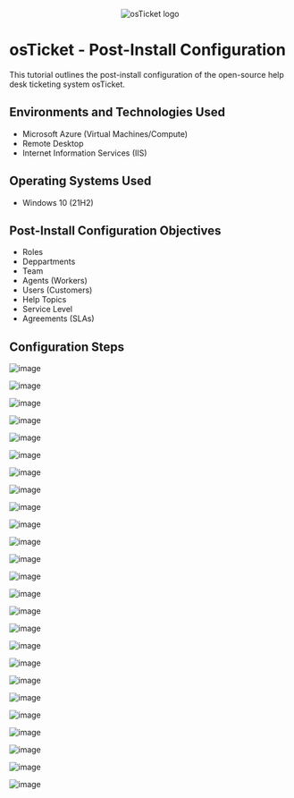 <p align="center">
<img src="https://i.imgur.com/Clzj7Xs.png" alt="osTicket logo"/>
</p>

<h1>osTicket - Post-Install Configuration</h1>
This tutorial outlines the post-install configuration of the open-source help desk ticketing system osTicket.<br />


<h2>Environments and Technologies Used</h2>

- Microsoft Azure (Virtual Machines/Compute)
- Remote Desktop
- Internet Information Services (IIS)

<h2>Operating Systems Used </h2>

- Windows 10</b> (21H2)

<h2>Post-Install Configuration Objectives</h2>

- Roles
- Deppartments
- Team
- Agents (Workers)
- Users (Customers)
- Help Topics
- Service Level
- Agreements (SLAs)

<h2>Configuration Steps</h2>

![image](https://github.com/user-attachments/assets/bb5b3a88-e6ea-4717-9742-3af0907dd77a)



![image](https://github.com/user-attachments/assets/d5ff8386-4e96-4aa7-a060-b299e4932961)




![image](https://github.com/user-attachments/assets/3a9e6860-2a59-40d3-91a3-185464845a62)




![image](https://github.com/user-attachments/assets/02b565e2-8eb2-4f2b-ac61-6d5a1bc0ddd4)




![image](https://github.com/user-attachments/assets/55ed7b77-2ff5-43d7-99cf-ab4b54e721be)





![image](https://github.com/user-attachments/assets/89936875-eb73-46e6-88e2-2a53fda64fdd)





![image](https://github.com/user-attachments/assets/18f43030-f458-4e8b-a176-09b56a58e1f6)





![image](https://github.com/user-attachments/assets/fb72569d-dbcf-420e-834d-d362852f3276)




![image](https://github.com/user-attachments/assets/4489d88b-e918-4187-85e3-51d5e85f3c9f)




![image](https://github.com/user-attachments/assets/a7a2d829-5782-4ad2-b34b-48a6aff55f4e)



![image](https://github.com/user-attachments/assets/42959961-33ce-40d3-86d9-a5348434a88f)



![image](https://github.com/user-attachments/assets/b5dae08e-9ba1-4f63-a4a7-1316b8676e30)






![image](https://github.com/user-attachments/assets/9e20720e-2e6b-4701-ac79-8c3020c5885e)





![image](https://github.com/user-attachments/assets/dc7f5c0a-e562-4466-b8e7-9a4fc419c6e3)





![image](https://github.com/user-attachments/assets/f0e84fac-80d7-4320-9f96-9f784bbe059c)




![image](https://github.com/user-attachments/assets/b8c16af0-e970-4e9b-bc34-fcbbba472353)




![image](https://github.com/user-attachments/assets/9bb32fa1-fd37-4840-ae61-f8766cdc5fde)





![image](https://github.com/user-attachments/assets/7a9fe513-15fd-4929-8685-790910e96bee)




![image](https://github.com/user-attachments/assets/bb78c2cd-2db2-4a21-be8c-fad7ce69315c)





![image](https://github.com/user-attachments/assets/04403e44-5401-4bad-bb88-01f0a636cb5b)





![image](https://github.com/user-attachments/assets/de16a5b5-1b6f-418b-a9ba-8d582648b6e7)




![image](https://github.com/user-attachments/assets/8d259139-a423-4bc8-81d8-8fcaa8fb8d2d)




![image](https://github.com/user-attachments/assets/e74f6c30-bfbf-40d9-afa5-b1db2deab61a)






![image](https://github.com/user-attachments/assets/dfbc685e-ba74-44ea-858d-967a60e3232d)




![image](https://github.com/user-attachments/assets/21dab1fb-ab44-4611-8e97-78abcf56b658)









